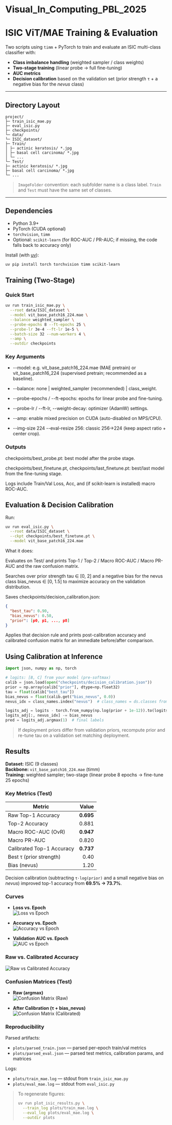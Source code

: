 # Visual_In_Computing_PBL_2025
# ISIC ViT/MAE Training & Evaluation

Two scripts using `timm` + PyTorch to train and evaluate an ISIC multi-class classifier with:
- **Class imbalance handling** (weighted sampler / class weights)
- **Two-stage training** (linear probe → full fine-tuning)
- **AUC metrics**
- **Decision calibration** based on the validation set (prior strength `τ` + a negative bias for the *nevus* class)

---

## Directory Layout

```
project/
├─ train_isic_mae.py
├─ eval_isic.py
├─ checkpoints/
└─ data/
└─ ISIC_dataset/
├─ Train/
│ ├─ actinic keratosis/ *.jpg
│ ├─ basal cell carcinoma/ *.jpg
│ └─ ...
└─ Test/
├─ actinic keratosis/ *.jpg
├─ basal cell carcinoma/ *.jpg
└─ ...
```

> `ImageFolder` convention: each subfolder name is a class label. `Train` and `Test` must have the same set of classes.

---

## Dependencies

- Python 3.9+
- PyTorch (CUDA optional)
- `torchvision`, `timm`
- Optional: `scikit-learn` (for ROC-AUC / PR-AUC; if missing, the code falls back to accuracy only)

Install (with [uv](https://github.com/astral-sh/uv)):

```bash
uv pip install torch torchvision timm scikit-learn
```
## Training (Two-Stage)

### Quick Start
```bash
uv run train_isic_mae.py \
  --root data/ISIC_dataset \
  --model vit_base_patch16_224.mae \
  --balance weighted_sampler \
  --probe-epochs 8 --ft-epochs 25 \
  --probe-lr 3e-4 --ft-lr 1e-5 \
  --batch-size 32 --num-workers 4 \
  --amp \
  --outdir checkpoints
  ```
### Key Arguments
- --model: e.g. vit_base_patch16_224.mae (MAE pretrain) or vit_base_patch16_224 (supervised pretrain; recommended as a baseline).

- --balance: none | weighted_sampler (recommended) | class_weight.

- --probe-epochs / --ft-epochs: epochs for linear probe and fine-tuning.

- --probe-lr / --ft-lr, --weight-decay: optimizer (AdamW) settings.

- --amp: enable mixed precision on CUDA (auto-disabled on MPS/CPU).

- --img-size 224 --eval-resize 256: classic 256→224 (keep aspect ratio + center crop).

### Outputs
checkpoints/best_probe.pt: best model after the probe stage.

checkpoints/best_finetune.pt, checkpoints/last_finetune.pt: best/last model from the fine-tuning stage.

Logs include Train/Val Loss, Acc, and (if scikit-learn is installed) macro ROC-AUC.

## Evaluation & Decision Calibration
Run:

```bash
uv run eval_isic.py \
  --root data/ISIC_dataset \
  --ckpt checkpoints/best_finetune.pt \
  --model vit_base_patch16_224.mae
  ```
What it does:

Evaluates on Test/ and prints Top-1 / Top-2 / Macro ROC-AUC / Macro PR-AUC and the raw confusion matrix.

Searches over prior strength tau ∈ [0, 2] and a negative bias for the nevus class bias_nevus ∈ [0, 1.5] to maximize accuracy on the validation distribution.

Saves checkpoints/decision_calibration.json:
```json
{
  "best_tau": 0.90,
  "bias_nevus": 0.50,
  "prior": [p0, p1, ..., p8]
}
```
Applies that decision rule and prints post-calibration accuracy and calibrated confusion matrix for an immediate before/after comparison.

## Using Calibration at Inference
```python
import json, numpy as np, torch

# logits: [B, C] from your model (pre-softmax)
calib = json.load(open("checkpoints/decision_calibration.json"))
prior = np.array(calib["prior"], dtype=np.float32)
tau = float(calib["best_tau"])
bias_nevus = float(calib.get("bias_nevus", 0.0))
nevus_idx = class_names.index("nevus")  # class_names = ds.classes from ImageFolder

logits_adj = logits - torch.from_numpy(np.log(prior + 1e-12)).to(logits.dtype) * tau
logits_adj[:, nevus_idx] -= bias_nevus
pred = logits_adj.argmax(1)  # final labels
```
>If deployment priors differ from validation priors, recompute prior and re-tune tau on a validation set matching deployment.

## Results

**Dataset:** ISIC (9 classes)  
**Backbone:** `vit_base_patch16_224.mae` (timm)  
**Training:** weighted sampler; two-stage (linear probe 8 epochs → fine-tune 25 epochs)

### Key Metrics (Test)

| Metric | Value |
|---|---:|
| Raw Top-1 Accuracy | **0.695** |
| Top-2 Accuracy | 0.881 |
| Macro ROC-AUC (OvR) | **0.947** |
| Macro PR-AUC | 0.820 |
| Calibrated Top-1 Accuracy | **0.737** |
| Best τ (prior strength) | 0.40 |
| Bias (nevus) | 1.20 |

Decision calibration (subtracting `τ·log(prior)` and a small negative bias on *nevus*) improved top-1 accuracy from **69.5% → 73.7%**.

### Curves

- **Loss vs. Epoch**  
  ![Loss vs Epoch](plots/loss_vs_epoch_mae.png)

- **Accuracy vs. Epoch**  
  ![Accuracy vs Epoch](plots/acc_vs_epoch_mae.png)

- **Validation AUC vs. Epoch**  
  ![AUC vs Epoch](plots/auc_vs_epoch_mae.png)

### Raw vs. Calibrated Accuracy

![Raw vs Calibrated Accuracy](plots/raw_vs_calibrated_acc_mae.png)

### Confusion Matrices (Test)

- **Raw (argmax)**  
  ![Confusion Matrix (Raw)](plots/cm_raw_mae.png)

- **After Calibration (τ + bias\_nevus)**  
  ![Confusion Matrix (Calibrated)](plots/cm_calibrated_mae.png)

### Reproducibility

Parsed artifacts:
- `plots/parsed_train.json` — parsed per-epoch train/val metrics  
- `plots/parsed_eval.json` — parsed test metrics, calibration params, and matrices  

Logs:
- `plots/train_mae.log` — stdout from `train_isic_mae.py`  
- `plots/eval_mae.log` — stdout from `eval_isic.py`  

> To regenerate figures:
> ```bash
> uv run plot_isic_results.py \
>   --train_log plots/train_mae.log \
>   --eval_log plots/eval_mae.log \
>   --outdir plots
> ```
